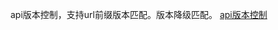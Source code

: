 api版本控制，支持url前缀版本匹配。版本降级匹配。
[api版本控制](https://github.com/RavenHuo/SpringAttempt/tree/master/raven-version-control/)


